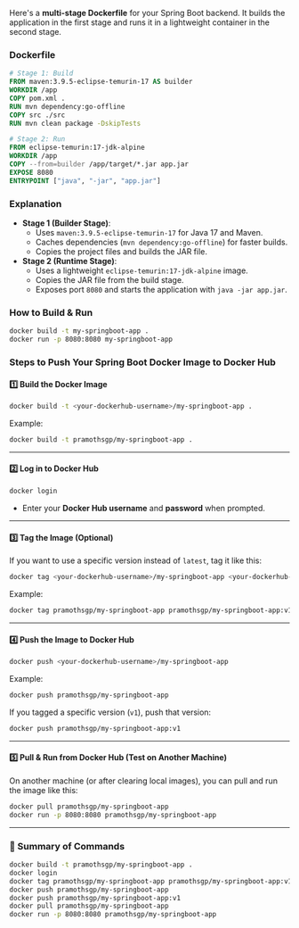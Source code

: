 Here's a **multi-stage Dockerfile** for your Spring Boot backend. It builds the application in the first stage and runs it in a lightweight container in the second stage.  

### **Dockerfile**  
```dockerfile
# Stage 1: Build
FROM maven:3.9.5-eclipse-temurin-17 AS builder
WORKDIR /app
COPY pom.xml .
RUN mvn dependency:go-offline
COPY src ./src
RUN mvn clean package -DskipTests

# Stage 2: Run
FROM eclipse-temurin:17-jdk-alpine
WORKDIR /app
COPY --from=builder /app/target/*.jar app.jar
EXPOSE 8080
ENTRYPOINT ["java", "-jar", "app.jar"]
```

### **Explanation**  
- **Stage 1 (Builder Stage)**:  
  - Uses `maven:3.9.5-eclipse-temurin-17` for Java 17 and Maven.  
  - Caches dependencies (`mvn dependency:go-offline`) for faster builds.  
  - Copies the project files and builds the JAR file.  
- **Stage 2 (Runtime Stage)**:  
  - Uses a lightweight `eclipse-temurin:17-jdk-alpine` image.  
  - Copies the JAR file from the build stage.  
  - Exposes port `8080` and starts the application with `java -jar app.jar`.  

### **How to Build & Run**  
```sh
docker build -t my-springboot-app .
docker run -p 8080:8080 my-springboot-app
```



### **Steps to Push Your Spring Boot Docker Image to Docker Hub**

#### **1️⃣ Build the Docker Image**
```sh
docker build -t <your-dockerhub-username>/my-springboot-app .
```
Example:
```sh
docker build -t pramothsgp/my-springboot-app .
```

---

#### **2️⃣ Log in to Docker Hub**
```sh
docker login
```
- Enter your **Docker Hub username** and **password** when prompted.

---

#### **3️⃣ Tag the Image (Optional)**
If you want to use a specific version instead of `latest`, tag it like this:
```sh
docker tag <your-dockerhub-username>/my-springboot-app <your-dockerhub-username>/my-springboot-app:v1
```
Example:
```sh
docker tag pramothsgp/my-springboot-app pramothsgp/my-springboot-app:v1
```

---

#### **4️⃣ Push the Image to Docker Hub**
```sh
docker push <your-dockerhub-username>/my-springboot-app
```
Example:
```sh
docker push pramothsgp/my-springboot-app
```

If you tagged a specific version (`v1`), push that version:
```sh
docker push pramothsgp/my-springboot-app:v1
```

---

#### **5️⃣ Pull & Run from Docker Hub (Test on Another Machine)**
On another machine (or after clearing local images), you can pull and run the image like this:
```sh
docker pull pramothsgp/my-springboot-app
docker run -p 8080:8080 pramothsgp/my-springboot-app
```

---

### **🚀 Summary of Commands**
```sh
docker build -t pramothsgp/my-springboot-app .
docker login
docker tag pramothsgp/my-springboot-app pramothsgp/my-springboot-app:v1
docker push pramothsgp/my-springboot-app
docker push pramothsgp/my-springboot-app:v1
docker pull pramothsgp/my-springboot-app
docker run -p 8080:8080 pramothsgp/my-springboot-app
```

